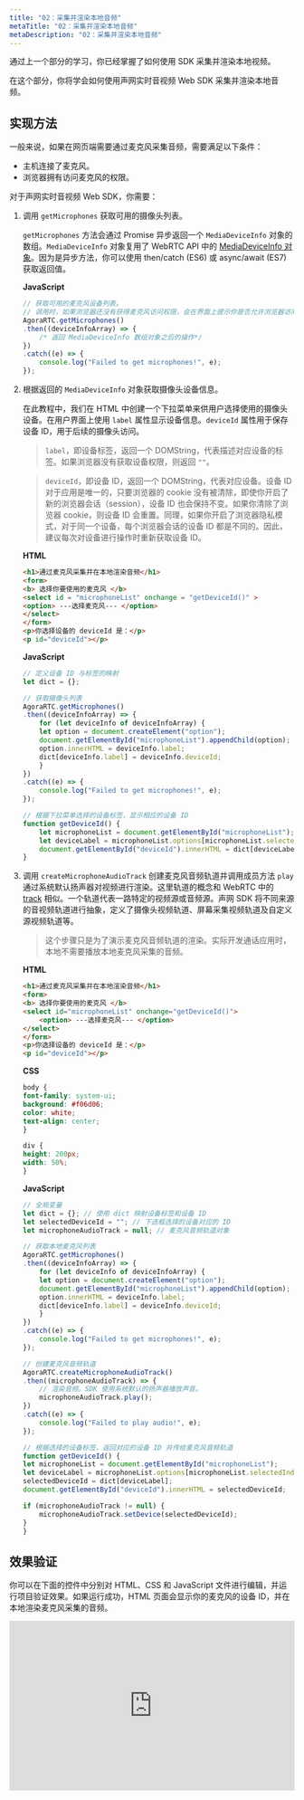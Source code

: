 ```yaml
---
title: "02：采集并渲染本地音频"
metaTitle: "02：采集并渲染本地音频"
metaDescription: "02：采集并渲染本地音频"
---
```


通过上一个部分的学习，你已经掌握了如何使用 SDK 采集并渲染本地视频。

在这个部分，你将学会如何使用声网实时音视频 Web SDK 采集并渲染本地音频。

## 实现方法

一般来说，如果在网页端需要通过麦克风采集音频，需要满足以下条件：

- 主机连接了麦克风。
- 浏览器拥有访问麦克风的权限。

对于声网实时音视频 Web SDK，你需要：

1. 调用 `getMicrophones` 获取可用的摄像头列表。

    `getMicrophones` 方法会通过 Promise 异步返回一个 `MediaDeviceInfo` 对象的数组。`MediaDeviceInfo` 对象复用了 WebRTC API 中的 [MediaDeviceInfo 对象](https://developer.mozilla.org/en-US/docs/Web/API/MediaDeviceInfo)。因为是异步方法，你可以使用 then/catch (ES6) 或 async/await (ES7) 获取返回值。

    **JavaScript**

    ```javascript
    // 获取可用的麦克风设备列表。
    // 调用时，如果浏览器还没有获得麦克风访问权限，会在界面上提示你是否允许浏览器访问麦克风。
    AgoraRTC.getMicrophones()
    .then((deviceInfoArray) => {
        /* 返回 MediaDeviceInfo 数组对象之后的操作*/
    })
    .catch((e) => {
        console.log("Failed to get microphones!", e);
    });
    ```

2. 根据返回的 `MediaDeviceInfo` 对象获取摄像头设备信息。

    在此教程中，我们在 HTML 中创建一个下拉菜单来供用户选择使用的摄像头设备。在用户界面上使用 `label` 属性显示设备信息。`deviceId` 属性用于保存设备 ID，用于后续的摄像头访问。

    > `label`，即设备标签，返回一个 DOMString，代表描述对应设备的标签。如果浏览器没有获取设备权限，则返回 `""`。

    > `deviceId`，即设备 ID，返回一个 DOMString，代表对应设备。设备 ID 对于应用是唯一的，只要浏览器的 cookie 没有被清除，即使你开启了新的浏览器会话（session），设备 ID 也会保持不变。如果你清除了浏览器 cookie，则设备 ID 会重置。同理，如果你开启了浏览器隐私模式，对于同一个设备，每个浏览器会话的设备 ID 都是不同的。因此，建议每次对设备进行操作时重新获取设备 ID。

    **HTML**

    ```html
    <h1>通过麦克风采集并在本地渲染音频</h1>
    <form>
    <b> 选择你要使用的麦克风 </b>
    <select id = "microphoneList" onchange = "getDeviceId()" >
    <option> ---选择麦克风--- </option>
    </select>
    </form>
    <p>你选择设备的 deviceId 是：</p>
    <p id="deviceId"></p>
    ```

    **JavaScript**

    ```javascript
    // 定义设备 ID 与标签的映射
    let dict = {};

    // 获取摄像头列表
    AgoraRTC.getMicrophones()
    .then((deviceInfoArray) => {
        for (let deviceInfo of deviceInfoArray) {
        let option = document.createElement("option");
        document.getElementById("microphoneList").appendChild(option);
        option.innerHTML = deviceInfo.label;
        dict[deviceInfo.label] = deviceInfo.deviceId;
        }
    })
    .catch((e) => {
        console.log("Failed to get microphones!", e);
    });

    // 根据下拉菜单选择的设备标签，显示相应的设备 ID
    function getDeviceId() {
        let microphoneList = document.getElementById("microphoneList");
        let deviceLabel = microphoneList.options[microphoneList.selectedIndex].text;
        document.getElementById("deviceId").innerHTML = dict[deviceLabel];
    }
    ```

3. 调用 `createMicrophoneAudioTrack` 创建麦克风音频轨道并调用成员方法 `play` 通过系统默认扬声器对视频进行渲染。这里轨道的概念和 WebRTC 中的 [track](https://developer.mozilla.org/zh-CN/docs/Web/API/MediaStreamTrack) 相似。一个轨道代表一路特定的视频源或音频源。声网 SDK 将不同来源的音视频轨道进行抽象，定义了摄像头视频轨道、屏幕采集视频轨道及自定义源视频轨道等。

    > 这个步骤只是为了演示麦克风音频轨道的渲染。实际开发通话应用时，本地不需要播放本地麦克风采集的音频。

    **HTML**

    ```html
    <h1>通过麦克风采集并在本地渲染音频</h1>
    <form>
    <b> 选择你要使用的麦克风 </b>
    <select id="microphoneList" onchange="getDeviceId()">
        <option> ---选择麦克风--- </option>
    </select>
    </form>
    <p>你选择设备的 deviceId 是：</p>
    <p id="deviceId"></p>
    ```

    **CSS**

    ```css
    body {
    font-family: system-ui;
    background: #f06d06;
    color: white;
    text-align: center;
    }

    div {
    height: 200px;
    width: 50%;
    }
    ```

    **JavaScript**

    ```javascript
    // 全局变量
    let dict = {}; // 使用 dict 映射设备标签和设备 ID
    let selectedDeviceId = ""; // 下选框选择的设备对应的 ID
    let microphoneAudioTrack = null; // 麦克风音频轨道对象

    // 获取本地麦克风列表
    AgoraRTC.getMicrophones()
    .then((deviceInfoArray) => {
        for (let deviceInfo of deviceInfoArray) {
        let option = document.createElement("option");
        document.getElementById("microphoneList").appendChild(option);
        option.innerHTML = deviceInfo.label;
        dict[deviceInfo.label] = deviceInfo.deviceId;
        }
    })
    .catch((e) => {
        console.log("Failed to get microphones!", e);
    });

    // 创建麦克风音频轨道
    AgoraRTC.createMicrophoneAudioTrack()
    .then((microphoneAudioTrack) => {
        // 渲染音频。SDK 使用系统默认的扬声器播放声音。
        microphoneAudioTrack.play();
    })
    .catch((e) => {
        console.log("Failed to play audio!", e);
    });

    // 根据选择的设备标签，返回对应的设备 ID 并传给麦克风音频轨道
    function getDeviceId() {
    let microphoneList = document.getElementById("microphoneList");
    let deviceLabel = microphoneList.options[microphoneList.selectedIndex].text;
    selectedDeviceId = dict[deviceLabel];
    document.getElementById("deviceId").innerHTML = selectedDeviceId;

    if (microphoneAudioTrack != null) {
        microphoneAudioTrack.setDevice(selectedDeviceId);
    }
    }

    ```

## 效果验证

你可以在下面的控件中分别对 HTML、CSS 和 JavaScript 文件进行编辑，并运行项目验证效果。如果运行成功，HTML 页面会显示你的麦克风的设备 ID，并在本地渲染麦克风采集的音频。

<iframe height="300" style="width: 100%;" scrolling="no" title="03: Capture audio through microphone and render locally" src="https://codepen.io/yamasite/embed/preview/qBVGbPz?default-tab=html%2Cresult&editable=true&theme-id=dark" frameborder="no" loading="lazy" allowtransparency="true" allowfullscreen="{true}" allow="microphone;camera">
  See the Pen <a href="https://codepen.io/yamasite/pen/qBVGbPz">
  03: Capture audio through microphone and render locally</a> by Lutkin Wang (<a href="https://codepen.io/yamasite">@yamasite</a>)
  on <a href="https://codepen.io">CodePen</a>.
</iframe>